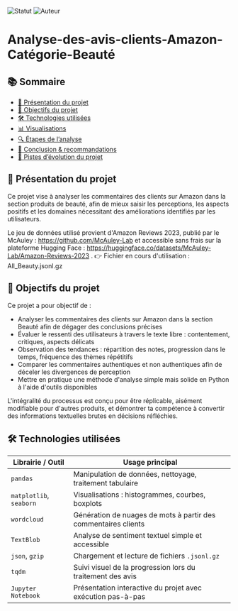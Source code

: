 ![Statut](https://img.shields.io/badge/🔥_Projet-Actif-EA4C4C.svg)
![Auteur](https://img.shields.io/badge/Auteur-Tatiana%20SANGUEAL%20NAHAM-blue)

# Analyse-des-avis-clients-Amazon-Catégorie-Beauté

## 📚 Sommaire

- [🧭 Présentation du projet](#🧭-présentation-du-projet)
- [🎯 Objectifs du projet](#🎯-objectifs-du-projet)
- [🛠️ Technologies utilisées](#️-technologies-utilisées)
- [📊 Visualisations](#📊-visualisations)
- [🔍 Étapes de l’analyse](#🔍-étapes-de-lanalyse)
- [🧾 Conclusion & recommandations](#🧾-conclusion--recommandations)
- [🚀 Pistes d’évolution du projet](#🚀-pistes-dévolution-du-projet)



## 🧭 Présentation du projet
Ce projet vise à analyser les commentaires des clients sur Amazon dans la section produits de beauté, afin de mieux saisir les perceptions, les aspects positifs et les domaines nécessitant des améliorations identifiés par les utilisateurs.

 Le jeu de données utilisé provient d'Amazon Reviews 2023, publié par le McAuley : https://github.com/McAuley-Lab  et accessible sans frais sur la plateforme Hugging Face : https://huggingface.co/datasets/McAuley-Lab/Amazon-Reviews-2023  . 👉  Fichier en cours d'utilisation : All_Beauty.jsonl.gz

## 🎯 Objectifs du projet
Ce projet a pour objectif de :
- Analyser les commentaires des clients sur Amazon dans la section Beauté afin de dégager des conclusions précises
- Évaluer le ressenti des utilisateurs à travers le texte libre : contentement, critiques, aspects délicats
- Observation des tendances : répartition des notes, progression dans le temps, fréquence des thèmes répétitifs
- Comparer les commentaires authentiques et non authentiques afin de déceler les divergences de perception
- Mettre en pratique une méthode d'analyse simple mais solide en Python à l'aide d'outils disponibles

L'intégralité du processus est conçu pour être réplicable, aisément modifiable pour d'autres produits, et démontrer ta compétence à convertir des informations textuelles brutes en décisions réfléchies.

## 🛠️ Technologies utilisées

| Librairie / Outil         | Usage principal                                                                 |
|---------------------------|----------------------------------------------------------------------------------|
| `pandas`                  | Manipulation de données, nettoyage, traitement tabulaire                        |
| `matplotlib`, `seaborn`   | Visualisations : histogrammes, courbes, boxplots                                |
| `wordcloud`               | Génération de nuages de mots à partir des commentaires clients                  |
| `TextBlob`                | Analyse de sentiment textuel simple et accessible                               |
| `json`, `gzip`            | Chargement et lecture de fichiers `.jsonl.gz`                                   |
| `tqdm`                    | Suivi visuel de la progression lors du traitement des avis                      |
| `Jupyter Notebook`        | Présentation interactive du projet avec exécution pas-à-pas                     |
